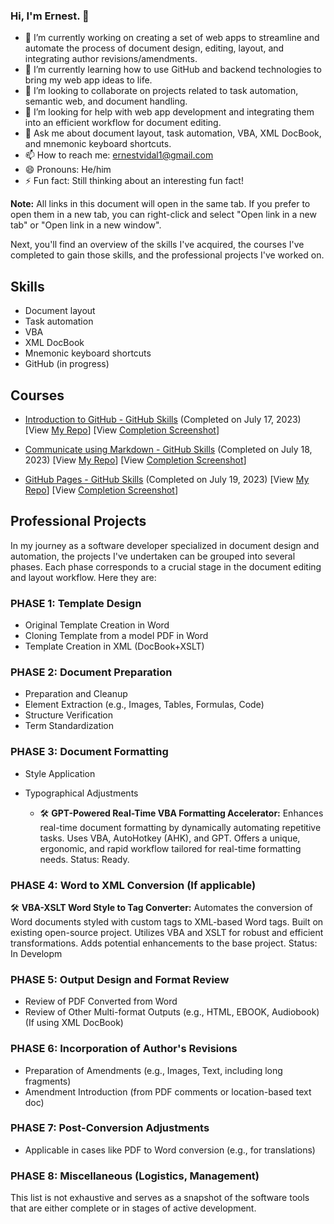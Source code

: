 ### Hi, I'm Ernest. 👋


- 🔭 I’m currently working on creating a set of web apps to streamline and automate the process of document design, editing, layout, and integrating author revisions/amendments.
- 🌱 I’m currently learning how to use GitHub and backend technologies to bring my web app ideas to life.
- 👯 I’m looking to collaborate on projects related to task automation, semantic web, and document handling.
- 🤔 I’m looking for help with web app development and integrating them into an efficient workflow for document editing.
- 💬 Ask me about document layout, task automation, VBA, XML DocBook, and mnemonic keyboard shortcuts.
- 📫 How to reach me: ernestvidal1@gmail.com
- 😄 Pronouns: He/him
- ⚡ Fun fact: Still thinking about an interesting fun fact!

**Note:** All links in this document will open in the same tab. If you prefer to open them in a new tab, you can right-click and select "Open link in a new tab" or "Open link in a new window".

Next, you'll find an overview of the skills I've acquired, the courses I've completed to gain those skills, and the professional projects I've worked on.

## Skills

- Document layout
- Task automation
- VBA
- XML DocBook
- Mnemonic keyboard shortcuts
- GitHub (in progress)

## Courses

- [Introduction to GitHub - GitHub Skills](https://github.com/skills/introduction-to-github) (Completed on July 17, 2023) [View [My Repo](https://github.com/ErnestVidal1/skills-github-intro-course)]  [View [Completion Screenshot](https://raw.githubusercontent.com/ErnestVidal1/images/main/skills-introduction-to-github-certificate.png)]

- [Communicate using Markdown - GitHub Skills](https://github.com/skills/communicate-using-markdown) (Completed on July 18, 2023) [View [My Repo](https://github.com/ErnestVidal1/skills-communicate-using-markdown)]  [View [Completion Screenshot](https://raw.githubusercontent.com/ErnestVidal1/images/main/skills-communicate-using-markdown-certificate.png)]

- [GitHub Pages - GitHub Skills](https://github.com/skills/github-pages) (Completed on July 19, 2023) [View [My Repo](https://github.com/ErnestVidal1/skills-github-pages)]  [View [Completion Screenshot](https://raw.githubusercontent.com/ErnestVidal1/images/main/skills-github-pages-certificate.png)]
  

## Professional Projects

In my journey as a software developer specialized in document design and automation, the projects I've undertaken can be grouped into several phases. Each phase corresponds to a crucial stage in the document editing and layout workflow. Here they are:

### PHASE 1: Template Design
- Original Template Creation in Word
- Cloning Template from a model PDF in Word
- Template Creation in XML (DocBook+XSLT)

### PHASE 2: Document Preparation
- Preparation and Cleanup
- Element Extraction (e.g., Images, Tables, Formulas, Code)
- Structure Verification
- Term Standardization

### PHASE 3: Document Formatting
- Style Application
- Typographical Adjustments

  + 🛠️ **GPT-Powered Real-Time VBA Formatting Accelerator:** Enhances real-time document formatting by dynamically automating repetitive tasks. Uses VBA, AutoHotkey (AHK), and GPT. Offers a unique, ergonomic, and rapid workflow tailored for real-time formatting needs. Status: Ready.

### PHASE 4: Word to XML Conversion (If applicable)

🛠️ **VBA-XSLT Word Style to Tag Converter:** Automates the conversion of Word documents styled with custom tags to XML-based Word tags. Built on existing open-source project. Utilizes VBA and XSLT for robust and efficient transformations. Adds potential enhancements to the base project. Status: In Developm

### PHASE 5: Output Design and Format Review
- Review of PDF Converted from Word
- Review of Other Multi-format Outputs (e.g., HTML, EBOOK, Audiobook) (If using XML DocBook)

### PHASE 6: Incorporation of Author's Revisions
- Preparation of Amendments (e.g., Images, Text, including long fragments)
- Amendment Introduction (from PDF comments or location-based text doc)

### PHASE 7: Post-Conversion Adjustments
- Applicable in cases like PDF to Word conversion (e.g., for translations)

### PHASE 8: Miscellaneous (Logistics, Management)

This list is not exhaustive and serves as a snapshot of the software tools that are either complete or in stages of active development.
